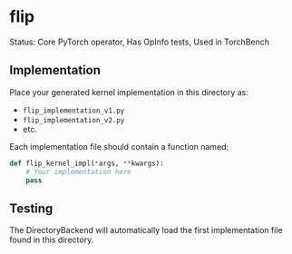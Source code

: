 # flip

Status: Core PyTorch operator, Has OpInfo tests, Used in TorchBench

## Implementation

Place your generated kernel implementation in this directory as:
- `flip_implementation_v1.py`
- `flip_implementation_v2.py`
- etc.

Each implementation file should contain a function named:
```python
def flip_kernel_impl(*args, **kwargs):
    # Your implementation here
    pass
```

## Testing

The DirectoryBackend will automatically load the first implementation file found in this directory.
